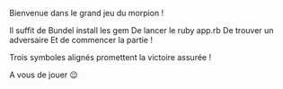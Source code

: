 Bienvenue dans le grand jeu du morpion !

Il suffit de Bundel install les gem
De lancer le ruby app.rb
De trouver un adversaire
Et de commencer la partie !

Trois symboles alignés promettent la victoire assurée !

A vous de jouer 😉
